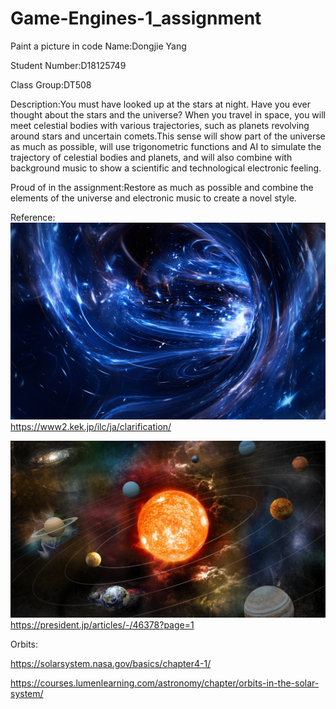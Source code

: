 # Game-Engines-1_assignment
Paint a picture in code
Name:Dongjie Yang 

Student Number:D18125749  

Class Group:DT508

Description:You must have looked up at the stars at night. Have you ever thought about the stars and the universe? When you travel in space, you will meet celestial bodies with various trajectories, such as planets revolving around stars and uncertain comets.This sense will show part of the universe as much as possible, will use trigonometric functions and AI to simulate the trajectory of celestial bodies and planets, and will also combine with background music to show a scientific and technological electronic feeling.

Proud of in the assignment:Restore as much as possible and combine the elements of the universe and electronic music to create a novel style.

Reference:
![An image](space.jpg)  
https://www2.kek.jp/ilc/ja/clarification/

![An image](space2.jpg)  
https://president.jp/articles/-/46378?page=1

Orbits:

https://solarsystem.nasa.gov/basics/chapter4-1/

https://courses.lumenlearning.com/astronomy/chapter/orbits-in-the-solar-system/
